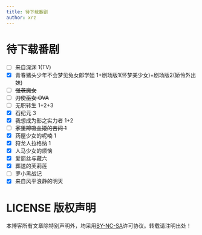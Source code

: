 ```yaml
---
title: 待下载番剧
author: xrz
---
```


# 待下载番剧

- [ ] 来自深渊 1(TV)
- [x] 青春猪头少年不会梦见兔女郎学姐 1+剧场版1(怀梦美少女)+剧场版2(娇怜外出妹)
- [ ] ~~强袭魔女~~
- [ ] ~~刀使巫女 OVA~~
- [ ] 无职转生 1+2+3
- [x] 石纪元 3
- [x] 我想成为影之实力者 1+2
- [ ] ~~家里蹲吸血姬的苦闷 1~~
- [x] 药屋少女的呢喃 1
- [x] 狩龙人拉格纳 1
- [x] 人马少女的烦恼
- [x] 爱丽丝与藏六
- [x] 葬送的芙莉莲
- [ ] 罗小黑战记
- [x] 来自风平浪静的明天

# LICENSE 版权声明

本博客所有文章除特别声明外，均采用[BY-NC-SA](https://creativecommons.org/licenses/by-nc-sa/4.0/)许可协议。转载请注明出处！
